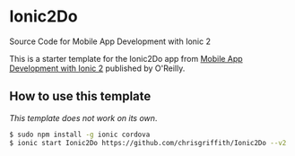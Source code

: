 # Ionic2Do
Source Code for Mobile App Development with Ionic 2

This is a starter template for the Ionic2Do app from [Mobile App Development with Ionic 2](http://www.ionic2book.com/) published by O'Reilly.

## How to use this template

*This template does not work on its own*.

```bash
$ sudo npm install -g ionic cordova
$ ionic start Ionic2Do https://github.com/chrisgriffith/Ionic2Do --v2
```
